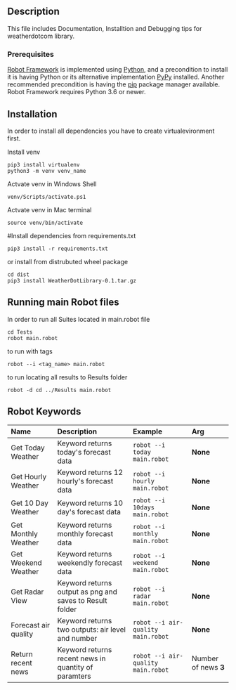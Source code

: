 ## Description
This file includes Documentation, Installtion and Debugging tips for weatherdotcom library.

### Prerequisites
[Robot Framework](https://robotframework.org/) is implemented using [Python](https://www.python.org/), and a precondition to install it is having Python or its alternative implementation [PyPy](https://www.pypy.org/) installed. Another recommended precondition is having the [pip](https://pip.pypa.io/en/stable/) package manager available.
Robot Framework requires Python 3.6 or newer.

## Installation
In order to install all dependencies you have to create virtualevironment first.

Install venv
```
pip3 install virtualenv
python3 -m venv venv_name
```
Actvate venv in Windows Shell
```
venv/Scripts/activate.ps1
```
Actvate venv in Mac terminal
```
source venv/bin/activate
```
#Install dependencies from requirements.txt
```
pip3 install -r requirements.txt
```
or install from distrubuted wheel package
```
cd dist
pip3 install WeatherDotLibrary-0.1.tar.gz
```
## Running main Robot files

In order to run all Suites located in main.robot file
```
cd Tests
robot main.robot
```
to run with tags
```
robot --i <tag_name> main.robot
```
to run locating all results to Results folder
```
robot -d cd ../Results main.robot
```
## Robot Keywords

| Name                      | Description                                                                                                                                                                                                                                                                                                              | Example                                                                                                                                            | Arg                                 |
|:-------------------------------|:---------------------------------------------------------------------------------------------------------------------------------------------------------------------------------------------------------------------------------------------------------------------------------------------------------------------|:---------------------------------------------------------------------------------------------------------------------------------------------------|:-----------------------------------------|
| Get Today Weather                 | Keyword returns today's forecast data | `robot --i today main.robot ` | **None** |
| Get Hourly Weather                 | Keyword returns 12 hourly's forecast data | `robot --i hourly main.robot `                                                      | **None**                                  |
| Get 10 Day Weather                 | Keyword returns 10 day's forecast data | `robot --i 10days main.robot `                                                      | **None**                                  |
| Get Monthly Weather                | Keyword returns monthly forecast data | `robot --i monthly main.robot `                                                      | **None**                                  |
| Get Weekend Weather                | Keyword returns weekendly forecast data | `robot --i weekend main.robot `                                                      | **None**                                  |
| Get Radar View                | Keyword returns output as png and saves to Result folder | `robot --i radar main.robot `                                                      | **None**                                  |
| Forecast air quality               | Keyword returns two outputs: air level and number  | `robot --i air-quality main.robot `                                                      | **None**                                  |
| Return recent news               | Keyword returns recent news in quantity of paramters  | `robot --i air-quality main.robot `                                                      | Number of news **3**                                  |

